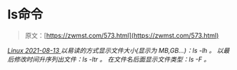 <!--yml
category: 未分类
date: 0001-01-01 00:00:00
--->

# ls命令

> 原文：[https://zwmst.com/573.html](https://zwmst.com/573.html)

   [ *Linux* ](https://zwmst.com/linux)*[ <time datetime="2021-08-14T07:35:00+08:00"> 2021-08-13 </time> ](https://zwmst.com/573.html)  以易读的方式显示文件大小(显示为 MB,GB…)：ls -lh 。
以最后修改时间升序列出文件：ls -ltr 。
在文件名后面显示文件类型：ls -F 。*